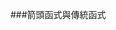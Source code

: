 ###箭頭函式與傳統函式

<script>
// #1 改寫傳統函式
// 將以下改寫成 Arrow Function，並嘗試縮寫形式
var callSomeone = function (someone) {
  return someone + '吃飯了'
}

// 改寫成基本的箭頭函式
var callSomeone = (someone) => {
    return someone + '吃飯了'
}

// 函式裡只有 一行 情況下，可以省略 大括號 和 return，
// 和傳入參數的小括號，如果沒參數就要加小括號
var callSomeone = someone => someone + '吃飯了';

console.log(callSomeone('小明'))
</script>

<script>
// # 沒有 arguments 參數
// 將以下改寫成 Arrow Function，並觀察差異
const updateEasyCard = function () {
  let cash = 0;
  console.log(arguments); // arguments is not defined
}
// 改寫，小括號裡要用其餘參數
const updateEasyCard = (...arg) => function () {
  let cash = 0;
  console.log(arg); // arguments is not defined
}

updateEasyCard(10, 50, 100, 50, 5, 1, 1, 1, 500);
</script>

<script>
// # This 綁定的差異
var name = '全域阿婆'
var auntie = {
  name: '漂亮阿姨',
  callName: function () {
     console.log('1', this.name); // 1 漂亮阿姨
     setTimeout(function () { // 這裡的函式是 window
       console.log('2', this.name); // 2 漂亮阿姨
       console.log('3', this); // 3 auntie 這個物件
     }, 10);
   },
   // 箭頭函式，this 指向全域，但可能不是指向全域，建議物件函式呼叫不用箭頭函式
//    callName2:() => {
//      console.log('1 arrow', this.name); 
//      setTimeout(function (() => {
//        console.log('2 arrow', this.name);
//        console.log('3 arrow', this);
//      }, 10);
//    },
 }
auntie.callName();
// auntie.callName2();
</script>

<script>
// # 善用的方式
// 請將內層的 console.log 能夠指向 auntie 這個物件
var auntie = {
  name: '漂亮阿姨',
  callName () { 
      let vm = this; // this 指向 auntie 物件
    setTimeout(() => {
      console.log(vm.name);
    }, 10);
  }
}
auntie.callName();
</script>